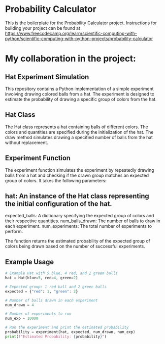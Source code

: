 # Probability Calculator

This is the boilerplate for the Probability Calculator project. Instructions for building your project can be found at https://www.freecodecamp.org/learn/scientific-computing-with-python/scientific-computing-with-python-projects/probability-calculator

# My collaboration in the project:

## Hat Experiment Simulation
This repository contains a Python implementation of a simple experiment involving drawing colored balls from a hat. The experiment is designed to estimate the probability of drawing a specific group of colors from the hat.

## Hat Class
The Hat class represents a hat containing balls of different colors. The colors and quantities are specified during the initialization of the hat. The draw method simulates drawing a specified number of balls from the hat without replacement.

## Experiment Function
The experiment function simulates the experiment by repeatedly drawing balls from a hat and checking if the drawn group matches an expected group of colors. It takes the following parameters:

## hat: An instance of the Hat class representing the initial configuration of the hat.
expected_balls: A dictionary specifying the expected group of colors and their respective quantities.
num_balls_drawn: The number of balls to draw in each experiment.
num_experiments: The total number of experiments to perform.

The function returns the estimated probability of the expected group of colors being drawn based on the number of successful experiments.

## Example Usage
```python
# Example Hat with 5 blue, 4 red, and 2 green balls
hat = Hat(blue=5, red=4, green=2)

# Expected group: 1 red ball and 2 green balls
expected = {"red": 1, "green": 2}

# Number of balls drawn in each experiment
num_drawn = 4

# Number of experiments to run
num_exp = 10000

# Run the experiment and print the estimated probability
probability = experiment(hat, expected, num_drawn, num_exp)
print(f"Estimated Probability: {probability}")
